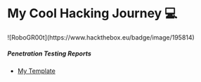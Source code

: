 # My Cool Hacking Journey 💻

<script src="https://tryhackme.com/badge/1525203"></script> ![RoboGR00t](https://www.hackthebox.eu/badge/image/195814)
##### Penetration Testing Reports
- [My Template](ptr.md)
